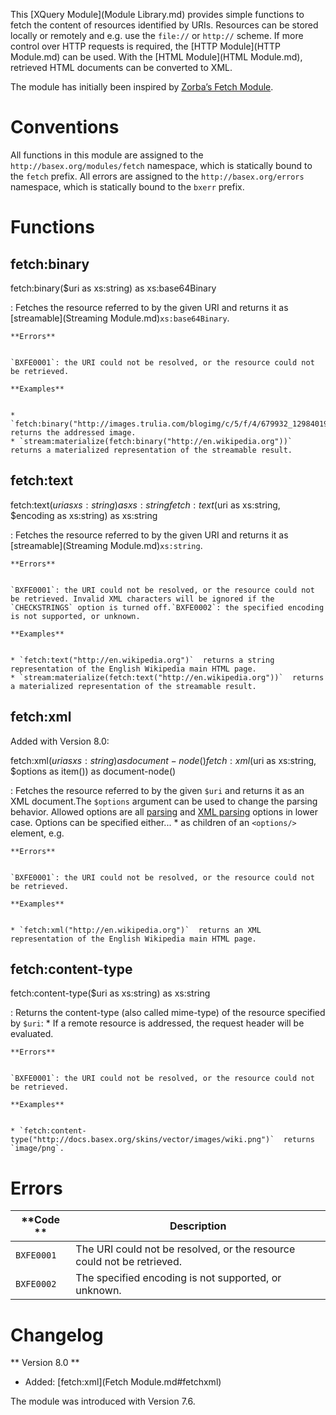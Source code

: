  


 
This [XQuery Module](Module Library.md) provides simple functions to fetch the content of resources identified by URIs. Resources can be stored locally or remotely and e.g. use the `file://` or `http://` scheme. If more control over HTTP requests is required, the [HTTP Module](HTTP Module.md) can be used. With the [HTML Module](HTML Module.md), retrieved HTML documents can be converted to XML. 

 
The module has initially been inspired by [Zorba’s Fetch Module](http://www.zorba.io/documentation/2.9/modules/www.zorba-xquery.com_modules_fetch.html). 

 
# Conventions

All functions in this module are assigned to the `http://basex.org/modules/fetch` namespace, which is statically bound to the `fetch` prefix. All errors are assigned to the `http://basex.org/errors` namespace, which is statically bound to the `bxerr` prefix. 

 
# Functions

## fetch:binary

fetch:binary($uri as xs:string) as xs:base64Binary

:   Fetches the resource referred to by the given URI and returns it as [streamable](Streaming Module.md)`xs:base64Binary`. 

    **Errors**


    `BXFE0001`: the URI could not be resolved, or the resource could not be retrieved. 

    **Examples**


    * `fetch:binary("http://images.trulia.com/blogimg/c/5/f/4/679932_1298401950553_o.jpg")`  returns the addressed image. 
    * `stream:materialize(fetch:binary("http://en.wikipedia.org"))`  returns a materialized representation of the streamable result. 


## fetch:text

fetch:text($uri as xs:string) as xs:string
fetch:text($uri as xs:string, $encoding as xs:string) as xs:string

:   Fetches the resource referred to by the given URI and returns it as [streamable](Streaming Module.md)`xs:string`. 

    **Errors**


    `BXFE0001`: the URI could not be resolved, or the resource could not be retrieved. Invalid XML characters will be ignored if the `CHECKSTRINGS` option is turned off.`BXFE0002`: the specified encoding is not supported, or unknown. 

    **Examples**


    * `fetch:text("http://en.wikipedia.org")`  returns a string representation of the English Wikipedia main HTML page. 
    * `stream:materialize(fetch:text("http://en.wikipedia.org"))`  returns a materialized representation of the streamable result. 


## fetch:xml

Added with Version 8.0: 


fetch:xml($uri as xs:string) as document-node()
fetch:xml($uri as xs:string, $options as item()) as document-node()

:   Fetches the resource referred to by the given `$uri` and returns it as an XML document.The `$options` argument can be used to change the parsing behavior. Allowed options are all [parsing](Options.md#optionsparsing) and [XML parsing](Options.md#xmlparsing) options in lower case. Options can be specified either...  * as children of an `<options/>` element, e.g. 

    **Errors**


    `BXFE0001`: the URI could not be resolved, or the resource could not be retrieved. 

    **Examples**


    * `fetch:xml("http://en.wikipedia.org")`  returns an XML representation of the English Wikipedia main HTML page. 


## fetch:content-type

fetch:content-type($uri as xs:string) as xs:string

:   Returns the content-type (also called mime-type) of the resource specified by `$uri`:  * If a remote resource is addressed, the request header will be evaluated. 

    **Errors**


    `BXFE0001`: the URI could not be resolved, or the resource could not be retrieved. 

    **Examples**


    * `fetch:content-type("http://docs.basex.org/skins/vector/images/wiki.png")`  returns `image/png`. 

 
# Errors

**Code ** | Description 
--------- | ------------
`BXFE0001` | The URI could not be resolved, or the resource could not be retrieved. 
`BXFE0002` | The specified encoding is not supported, or unknown. 
 
# Changelog
** Version 8.0 **

 * Added: [fetch:xml](Fetch Module.md#fetchxml)

The module was introduced with Version 7.6. 

